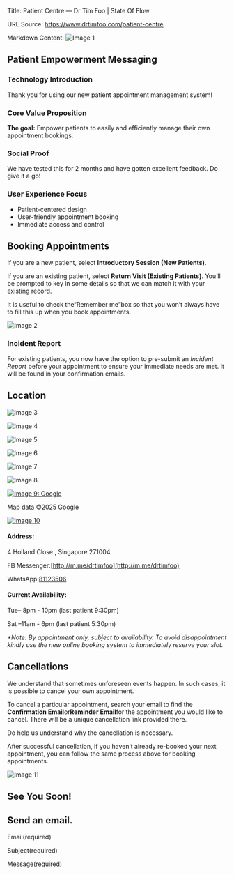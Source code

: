 Title: Patient Centre — Dr Tim Foo | State Of Flow

URL Source: https://www.drtimfoo.com/patient-centre

Markdown Content:
![Image 1](https://images.squarespace-cdn.com/content/v1/5e778047f46a4d67dce8c0c0/1588165032636-O0MK851W8OC3E5WNG88M/03-Core-Collective-L21-Wellness-Lounge-View-2-1024x683.jpg)

## Patient Empowerment Messaging

### Technology Introduction
Thank you for using our new patient appointment management system! 

### Core Value Proposition
**The goal:** Empower patients to easily and efficiently manage their own appointment bookings.

### Social Proof
We have tested this for 2 months and have gotten excellent feedback. Do give it a go!

### User Experience Focus
- Patient-centered design
- User-friendly appointment booking
- Immediate access and control

## Booking Appointments

If you are a new patient, select **Introductory Session (New Patients)**.

If you are an existing patient, select **Return Visit (Existing Patients)**. You’ll be prompted to key in some details so that we can match it with your existing record.

It is useful to check the“Remember me”box so that you won’t always have to fill this up when you book appointments.

![Image 2](https://images.squarespace-cdn.com/content/v1/5e778047f46a4d67dce8c0c0/1590742387946-NXO0PDZIVA1N7BU7WL3E/image-asset.jpeg)

### Incident Report

For existing patients, you now have the option to pre-submit an _Incident Report_ before your appointment to ensure your immediate needs are met. It will be found in your confirmation emails.

## Location

![Image 3](https://maps.gstatic.com/mapfiles/api-3/images/spotlight-poi3.png)

![Image 4](https://maps.googleapis.com/maps/vt?pb=!1m5!1m4!1i12!2i3229!3i2033!4i256!2m3!1e0!2sm!3i751511292!3m18!2sen!3sUS!5e18!12m5!1e68!2m2!1sset!2sRoadmap!4e2!12m3!1e37!2m1!1ssmartmaps!12m4!1e26!2m2!1sstyles!2zcy50OjMzfHMuZTpsfHAudjpvZmYscy5lOmx8cC52Om9mZixzLmU6bHxwLnY6b24!4e0!5m1!1e3!23i46991212!23i47054750!23i47083502&key=AIzaSyCBTROq6LuvF_IE1r46-T4AeTSV-0d7my8&token=32666)

![Image 5](https://maps.googleapis.com/maps/vt?pb=!1m5!1m4!1i12!2i3228!3i2033!4i256!2m3!1e0!2sm!3i751511292!3m18!2sen!3sUS!5e18!12m5!1e68!2m2!1sset!2sRoadmap!4e2!12m3!1e37!2m1!1ssmartmaps!12m4!1e26!2m2!1sstyles!2zcy50OjMzfHMuZTpsfHAudjpvZmYscy5lOmx8cC52Om9mZixzLmU6bHxwLnY6b24!4e0!5m1!1e3!23i46991212!23i47054750!23i47083502&key=AIzaSyCBTROq6LuvF_IE1r46-T4AeTSV-0d7my8&token=68495)

![Image 6](https://maps.googleapis.com/maps/vt?pb=!1m5!1m4!1i12!2i3228!3i2032!4i256!2m3!1e0!2sm!3i751511316!3m18!2sen!3sUS!5e18!12m5!1e68!2m2!1sset!2sRoadmap!4e2!12m3!1e37!2m1!1ssmartmaps!12m4!1e26!2m2!1sstyles!2zcy50OjMzfHMuZTpsfHAudjpvZmYscy5lOmx8cC52Om9mZixzLmU6bHxwLnY6b24!4e0!5m1!1e3!23i46991212!23i47054750!23i47083502&key=AIzaSyCBTROq6LuvF_IE1r46-T4AeTSV-0d7my8&token=127592)

![Image 7](https://maps.googleapis.com/maps/vt?pb=!1m5!1m4!1i12!2i3229!3i2032!4i256!2m3!1e0!2sm!3i751511316!3m18!2sen!3sUS!5e18!12m5!1e68!2m2!1sset!2sRoadmap!4e2!12m3!1e37!2m1!1ssmartmaps!12m4!1e26!2m2!1sstyles!2zcy50OjMzfHMuZTpsfHAudjpvZmYscy5lOmx8cC52Om9mZixzLmU6bHxwLnY6b24!4e0!5m1!1e3!23i46991212!23i47054750!23i47083502&key=AIzaSyCBTROq6LuvF_IE1r46-T4AeTSV-0d7my8&token=91763)

![Image 8](https://maps.gstatic.com/mapfiles/transparent.png)

[![Image 9: Google](blob:http://localhost/7f87a532a17fcdab36cbfea76d0c1984)](https://maps.google.com/maps?ll=1.307972,103.795772&z=12&t=m&hl=en&gl=US&mapclient=apiv3 'Open this area in Google Maps (opens a new window)')

Map data ©2025 Google

[![Image 10](blob:http://localhost/3b57adf62b5fe7bdf9e6c4799b98badf)](https://www.google.com/maps/@1.3079724,103.7957715,12z/data=!10m1!1e1!12b1?source=apiv3&rapsrc=apiv3 'Report errors in the road map or imagery to Google')

#### Address:

4 Holland Close , Singapore 271004

FB Messenger:[http://m.me/drtimfoo](http://m.me/drtimfoo)

WhatsApp:[81123506](https://wa.me/6581123506)

#### **Current Availability:**

Tue– 8pm - 10pm (last patient 9:30pm)

Sat –11am - 6pm (last patient 5:30pm)

_\*Note: By appointment only, subject to availability. To avoid disappointment kindly use the new online booking system to immediately reserve your slot._

## Cancellations

We understand that sometimes unforeseen events happen. In such cases, it is possible to cancel your own appointment.

To cancel a particular appointment, search your email to find the **Confirmation Email**or**Reminder Email**for the appointment you would like to cancel. There will be a unique cancellation link provided there.

Do help us understand why the cancellation is necessary.

After successful cancellation, if you haven’t already re-booked your next appointment, you can follow the same process above for booking appointments.

![Image 11](https://images.squarespace-cdn.com/content/v1/5e778047f46a4d67dce8c0c0/1588166961263-4TWFPQOT0XSVB6JIUZ0P/piriformis+tim.png)

## See You Soon!

## Send an email.

Email(required)

Subject(required)

Message(required)
